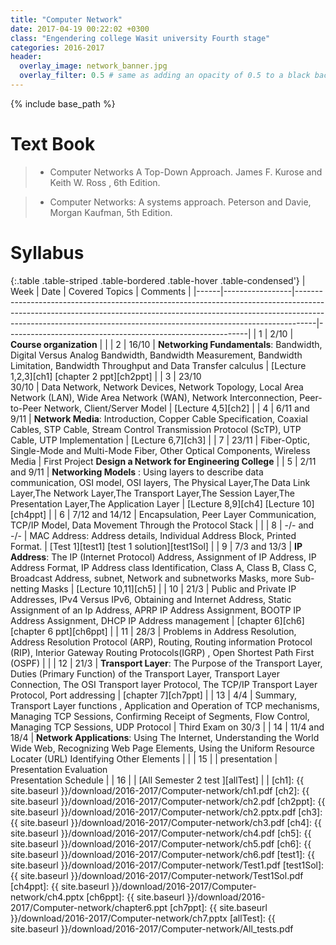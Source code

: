 ```yaml
---
title: "Computer Network"
date: 2017-04-19 00:22:02 +0300
class: "Engendering college Wasit university Fourth stage"
categories: 2016-2017
header:
  overlay_image: network_banner.jpg
  overlay_filter: 0.5 # same as adding an opacity of 0.5 to a black background
---
```


{% include base_path %}

# Text Book
 > * Computer Networks A Top-Down Approach. James F. Kurose  and Keith W. Ross , 6th Edition.
 
 > * Computer Networks: A systems approach. Peterson and Davie, Morgan Kaufman, 5th Edition.

# Syllabus

{:.table .table-striped .table-bordered .table-hover .table-condensed'}
| Week | Date            | Covered Topics                                                                                                                                                                                                                                | Comments                                                   |
|------|-----------------|-----------------------------------------------------------------------------------------------------------------------------------------------------------------------------------------------------------------------------------------------|------------------------------------------------------------|
| 1    | 2/10            | **Course organization**                                                                                                                                                                                                                       |                                                            |
| 2    | 16/10           | **Networking Fundamentals**: Bandwidth, Digital Versus Analog Bandwidth, Bandwidth Measurement, Bandwidth Limitation, Bandwidth Throughput and Data Transfer calculus                                                                         | [Lecture 1,2,3][ch1] [chapter 2 ppt][ch2ppt]               |
| 3    | 23/10 <br>30/10 | Data Network, Network Devices, Network Topology, Local Area Network (LAN), Wide Area Network (WAN), Network Interconnection, Peer-to-Peer Network, Client/Server Model                                                                        | [Lecture 4,5][ch2]                                         |
| 4    | 6/11 and 9/11   | **Network Media**: Introduction, Copper Cable Specification, Coaxial Cables, STP Cable,  Stream Control Transmission Protocol (ScTP), UTP Cable, UTP Implementation                                                                           | [Lecture 6,7][ch3]                                         |
| 7    | 23/11           | Fiber-Optic, Single-Mode and Multi-Mode Fiber, Other Optical Components, Wireless Media                                                                                                                                                       | First Project **Design a Network for Engineering College** |
| 5    | 2/11 and 9/11   | **Networking Models** : Using layers to describe data communication, OSI model, OSI layers, The Physical Layer,The Data Link Layer,The Network Layer,The Transport Layer,The Session Layer,The Presentation Layer,The Application Layer       | [Lecture 8,9][ch4] [Lecture 10][ch4ppt]                    |
| 6    | 7/12 and 14/12  | Encapsulation, Peer Layer Communication, TCP/IP Model, Data Movement Through the Protocol Stack                                                                                                                                               |                                                            |
| 8    | -/- and -/-     | MAC Address: Address details, Individual Address Block, Printed Format.                                                                                                                                                                       | [Test 1][test1] [test 1 solution][test1Sol]                |
| 9    | 7/3 and 13/3    | **IP Address**: The IP (Internet Protocol) Address, Assignment of IP Address, IP Address Format, IP Address class Identification, Class A, Class B, Class C, Broadcast Address, subnet, Network and subnetworks Masks, more Sub-netting Masks | [Lecture 10,11][ch5]                                       |
| 10   | 21/3            | Public and Private IP Addresses, IPv4 Versus IPv6, Obtaining and Internet Address, Static Assignment of an Ip Address, APRP IP Address Assignment, BOOTP IP Address Assignment, DHCP IP Address management                                    | [chapter 6][ch6] [chapter 6 ppt][ch6ppt]                   |
| 11   | 28/3            | Problems in Address Resolution, Address Resolution Protocol (ARP), Routing, Routing information Protocol (RIP), Interior Gateway Routing Protocols(IGRP) , Open Shortest Path First (OSPF)                                                    |                                                            |
| 12   | 21/3            | **Transport Layer**: The Purpose of the Transport Layer, Duties (Primary Function) of the Transport Layer, Transport Layer Connection, The OSI Transport layer Protocol, The TCP/IP Transport Layer Protocol, Port addressing                 | [chapter 7][ch7ppt]                                        |
| 13   | 4/4             | Summary, Transport Layer functions , Application and Operation of TCP mechanisms, Managing TCP Sessions, Confirming Receipt of Segments, Flow Control, Managing TCP Sessions, UDP Protocol                                                    | Third Exam on 30/3                                         |
| 14   | 11/4 and 18/4   | **Network Applications**: Using The Internet, Understanding the World Wide Web, Recognizing Web Page Elements, Using the Uniform Resource Locater (URL) Identifying Other Elements                                                            |                                                            |
| 15   |                 | presentation                                                                                                                                                                                                                                  | Presentation Evaluation <br>Presentation Schedule          |
| 16   |                 | [All Semester 2 test ][allTest]                                                                                                                                                                                                               |                                                            |
[ch1]: {{ site.baseurl }}/download/2016-2017/Computer-network/ch1.pdf
[ch2]: {{ site.baseurl }}/download/2016-2017/Computer-network/ch2.pdf
[ch2ppt]: {{ site.baseurl }}/download/2016-2017/Computer-network/ch2.pptx.pdf
[ch3]: {{ site.baseurl }}/download/2016-2017/Computer-network/ch3.pdf
[ch4]: {{ site.baseurl }}/download/2016-2017/Computer-network/ch4.pdf
[ch5]: {{ site.baseurl }}/download/2016-2017/Computer-network/ch5.pdf
[ch6]: {{ site.baseurl }}/download/2016-2017/Computer-network/ch6.pdf
[test1]: {{ site.baseurl }}/download/2016-2017/Computer-network/Test1.pdf
[test1Sol]: {{ site.baseurl }}/download/2016-2017/Computer-network/Test1Sol.pdf
[ch4ppt]: {{ site.baseurl }}/download/2016-2017/Computer-network/ch4.pptx
[ch6ppt]: {{ site.baseurl }}/download/2016-2017/Computer-network/chapter6.ppt
[ch7ppt]: {{ site.baseurl }}/download/2016-2017/Computer-network/ch7.pptx
[allTest]: {{ site.baseurl }}/download/2016-2017/Computer-network/All_tests.pdf
